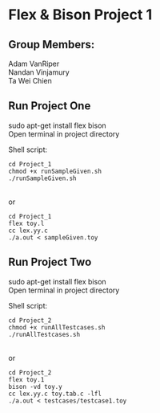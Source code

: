 # Flex & Bison Project 1

## Group Members:

Adam VanRiper<br/>
Nandan Vinjamury<br/>
Ta Wei Chien

## Run Project One

sudo apt-get install flex bison<br/>
Open terminal in project directory<br/>

Shell script:<br/>

```
cd Project_1
chmod +x runSampleGiven.sh
./runSampleGiven.sh
```

<br/> or <br/>

```
cd Project_1
flex toy.l
cc lex.yy.c
./a.out < sampleGiven.toy
```

## Run Project Two

sudo apt-get install flex bison<br/>
Open terminal in project directory<br/>

Shell script:<br/>

```
cd Project_2
chmod +x runAllTestcases.sh
./runAllTestcases.sh
```

<br/> or <br/>

```
cd Project_2
flex toy.1
bison -vd toy.y
cc lex.yy.c toy.tab.c -lfl
./a.out < testcases/testcase1.toy
```
